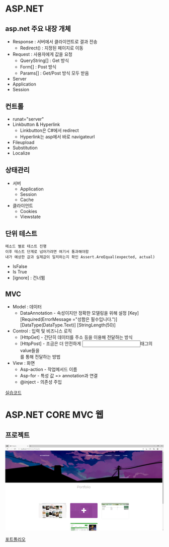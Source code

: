 # ASP.NET

## asp.net 주요 내장 개체
- Response
    : 서버에서 클라이언트로 결과 전송
    - Redirect() : 지정된 페이지로 이동
- Request
    : 사용자에게 값을 요청
    - QueryString[] : Get 방식
    - Form[] : Post 방식
    - Params[] : Get/Post 방식 모두 받음
- Server
- Application
- Session

## 컨트롤
- runat="server"
- Linkbutton & Hyperlink
    - Linkbutton은 C#에서 redirect
    - Hyperlink는 asp에서 바로 navigateurl
- Fileupload
- Substitution
- Localize

## 상태관리
- 서버 
    - Application
    - Session
    - Cache
- 클라이언트
    - Cookies
    - Viewstate

## 단위 테스트
    메소드 별로 테스트 진행
    이후 테스트 단계로 넘어가려면 여기서 통과해야함
    내가 예상한 값과 실제값이 일치하는지 확인 Assert.AreEqual(expected, actual)
- IsFalse
- Is True
- [ignore] : 건너뜀

## MVC
- Model : 데이터
    - DataAnnotation - 속성이지만 정확한 모델링을 위해 설정
        [Key]
        [Required(ErrorMessage ="성함은 필수입니다.")]
        [DataType(DataType.Text)]
        [StringLength(50)]
- Control : 입력 및 비즈니스 로직
    - [HttpGet] - 간단히 데이터를 주소 등을 이용해 전달하는 방식
    - [HttpPost] - 조금은 더 안전하게 <input>태그의 value들을 <form method="post">를 통해 전달하는 방법
- View : 화면
    - Asp-action - 작업메서드 이름
    - Asp-for - 특성 값
        => annotation과 연결
    - @inject - 의존성 주입

[실습코드](https://github.com/choiyeonseong/StudyAspNet21/tree/main/HelloAspNet)

# ASP.NET CORE MVC 웹
## 프로젝트

![WebSite](ref_img/portfolio.png)

[포트폴리오](https://github.com/choiyeonseong/StudyAspNet21/tree/main/MyPortpolio/PortpolioWeb)
